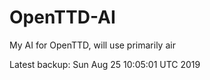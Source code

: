 # OpenTTD-AI
My AI for OpenTTD, will use primarily air

Latest backup: Sun Aug 25 10:05:01 UTC 2019
